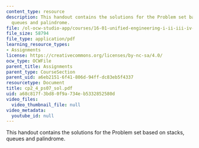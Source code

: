 ```yaml
---
content_type: resource
description: This handout contains the solutions for the Problem set based on stacks,
  queues and palindrome.
file: /ol-ocw-studio-app/courses/16-01-unified-engineering-i-ii-iii-iv-fall-2005-spring-2006/a68c817f3bd80f9a734eb5332852580d_cp2_4_ps07_sol.pdf
file_size: 58794
file_type: application/pdf
learning_resource_types:
- Assignments
license: https://creativecommons.org/licenses/by-nc-sa/4.0/
ocw_type: OCWFile
parent_title: Assignments
parent_type: CourseSection
parent_uid: a6eb2151-6f41-806d-94ff-dc83eb5f4337
resourcetype: Document
title: cp2_4_ps07_sol.pdf
uid: a68c817f-3bd8-0f9a-734e-b5332852580d
video_files:
  video_thumbnail_file: null
video_metadata:
  youtube_id: null
---
```

This handout contains the solutions for the Problem set based on stacks, queues and palindrome.